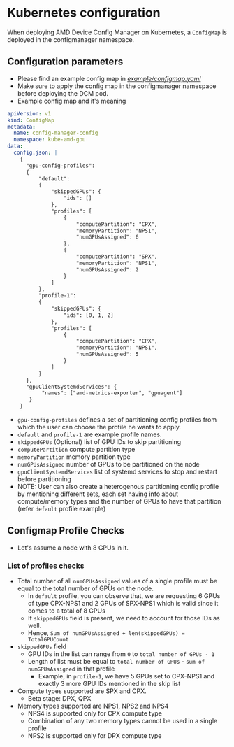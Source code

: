 # Kubernetes configuration

When deploying AMD Device Config Manager on Kubernetes, a `ConfigMap` is deployed in the configmanager namespace.

## Configuration parameters

- Please find an example config map in [_example/configmap.yaml_](https://github.com/ROCm/device-config-manager/blob/main/example/configmap.yaml#L1)
- Make sure to apply the config map in the configmanager namespace before deploying the DCM pod.
- Example config map and it's meaning

```yaml
apiVersion: v1
kind: ConfigMap
metadata:
  name: config-manager-config
  namespace: kube-amd-gpu
data:
  config.json: |
    {
      "gpu-config-profiles":
      {
          "default":
          {
              "skippedGPUs": {
                  "ids": []
              },
              "profiles": [
                  {
                      "computePartition": "CPX", 
                      "memoryPartition": "NPS1",
                      "numGPUsAssigned": 6
                  },
                  {
                      "computePartition": "SPX", 
                      "memoryPartition": "NPS1",
                      "numGPUsAssigned": 2
                  }
              ]
          },
          "profile-1":
          { 
              "skippedGPUs": {
                  "ids": [0, 1, 2]
              },
              "profiles": [
                  {
                      "computePartition": "CPX",
                      "memoryPartition": "NPS1",
                      "numGPUsAssigned": 5
                  }          
              ]
          }
      },
      "gpuClientSystemdServices": {
           "names": ["amd-metrics-exporter", "gpuagent"]
       }
    }

```

- `gpu-config-profiles` defines a set of partitioning config profiles from which the user can choose the profile he wants to apply.
- `default` and `profile-1` are example profile names.
- `skippedGPUs` (Optional) list of GPU IDs to skip partitioning
- `computePartition` compute partition type
- `memoryPartition` memory partition type
- `numGPUsAssigned` number of GPUs to be partitioned on the node
- `gpuClientSystemdServices` list of systemd services to stop and restart before partitioning
- NOTE: User can also create a heterogenous partitioning config profile by mentioning different sets, each set having info about compute/memory types and the number of GPUs to have that partition (refer `default` profile example)
   
## Configmap Profile Checks

- Let's assume a node with 8 GPUs in it.
### List of profiles checks
- Total number of all `numGPUsAssigned` values of a single profile must be equal to the total number of GPUs on the node.
    - In `default` profile, you can observe that, we are requesting 6 GPUs of type CPX-NPS1 and 2 GPUs of SPX-NPS1 which is valid since it comes to a total of 8 GPUs
    - If `skippedGPUs` field is present, we need to account for those IDs as well.
    - Hence, `Sum of numGPUsAssigned + len(skippedGPUs) = TotalGPUCount`
- `skippedGPUs` field
    - GPU IDs in the list can range from `0` to `total number of GPUs - 1`
    - Length of list must be equal to `total number of GPUs` - `sum of numGPUsAssigned` in that profile
        - Example, in `profile-1`, we have 5 GPUs set to CPX-NPS1 and exactly 3 more GPU IDs mentioned in the skip list
- Compute types supported are SPX and CPX.
    - Beta stage: DPX, QPX
- Memory types supported are NPS1, NPS2 and NPS4
    - NPS4 is supported only for CPX compute type
    - Combination of any two memory types cannot be used in a single profile
    - NPS2 is supported only for DPX compute type